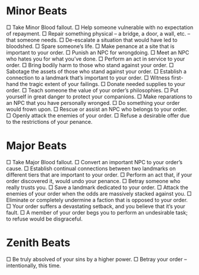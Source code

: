 # Minor Beats 
□ Take Minor Blood fallout.
□ Help someone vulnerable with no expectation of repayment.
□ Repair something physical – a bridge, a door, a wall, etc. – that someone needs.
□ De-escalate a situation that would have led to bloodshed.
□ Spare someone’s life.
□ Make penance at a site that is important to your order.
□ Punish an NPC for wrongdoing.
□ Meet an NPC who hates you for what you’ve done.
□ Perform an act in service to your order.
□ Bring bodily harm to those who stand against your order.
□ Sabotage the assets of those who stand against your order.
□ Establish a connection to a landmark that’s important to your order.
□ Witness first-hand the tragic extent of your failings.
□ Donate needed supplies to your order.
□ Teach someone the value of your order’s philosophies.
□ Put yourself in great danger to protect your companions.
□ Make reparations to an NPC that you have personally wronged.
□ Do something your order would frown upon.
□ Rescue or assist an NPC who belongs to your order.
□ Openly attack the enemies of your order.
□ Refuse a desirable offer due to the restrictions of your penance.

# Major Beats 
□ Take Major Blood fallout.
□ Convert an important NPC to your order’s cause.
□ Establish continual connections between two landmarks on different tiers that are important to your order.
□ Perform an act that, if your order discovered it, would undo your penance.
□ Betray someone who really trusts you.
□ Save a landmark dedicated to your order.
□ Attack the enemies of your order when the odds are massively stacked against you.
□ Eliminate or completely undermine a faction that is opposed to your order.
□ Your order suffers a devastating setback, and you believe that it’s your fault.
□ A member of your order begs you to perform an undesirable task; to refuse would be disgraceful.

# Zenith Beats 
□ Be truly absolved of your sins by a higher power.
□ Betray your order – intentionally, this time.